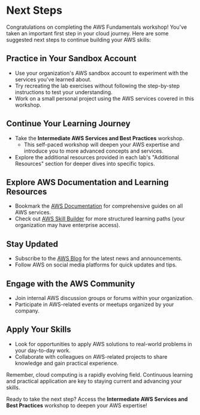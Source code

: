 # Next Steps

Congratulations on completing the AWS Fundamentals workshop! You've taken an important first step in your cloud journey. Here are some suggested next steps to continue building your AWS skills:

## Practice in Your Sandbox Account

- Use your organization's AWS sandbox account to experiment with the services you've learned about.
- Try recreating the lab exercises without following the step-by-step instructions to test your understanding.
- Work on a small personal project using the AWS services covered in this workshop.

## Continue Your Learning Journey

- Take the **Intermediate AWS Services and Best Practices** workshop.
  - This self-paced workshop will deepen your AWS expertise and introduce you to more advanced concepts and services.
- Explore the additional resources provided in each lab's "Additional Resources" section for deeper dives into specific topics.

## Explore AWS Documentation and Learning Resources

- Bookmark the [AWS Documentation](https://docs.aws.amazon.com/) for comprehensive guides on all AWS services.
- Check out [AWS Skill Builder](https://skillbuilder.aws/) for more structured learning paths (your organization may have enterprise access).

## Stay Updated

- Subscribe to the [AWS Blog](https://aws.amazon.com/blogs/) for the latest news and announcements.
- Follow AWS on social media platforms for quick updates and tips.

## Engage with the AWS Community

- Join internal AWS discussion groups or forums within your organization.
- Participate in AWS-related events or meetups organized by your company.

## Apply Your Skills

- Look for opportunities to apply AWS solutions to real-world problems in your day-to-day work.
- Collaborate with colleagues on AWS-related projects to share knowledge and gain practical experience.

Remember, cloud computing is a rapidly evolving field. Continuous learning and practical application are key to staying current and advancing your skills.

Ready to take the next step? Access the **Intermediate AWS Services and Best Practices** workshop to deepen your AWS expertise!

